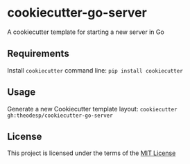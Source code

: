 cookiecutter-go-server
======================

A cookiecutter template for starting a new server in Go

Requirements
------------
Install `cookiecutter` command line: `pip install cookiecutter`    

Usage
-----
Generate a new Cookiecutter template layout: `cookiecutter gh:theodesp/cookiecutter-go-server`    

License
-------
This project is licensed under the terms of the [MIT License](/LICENSE)
